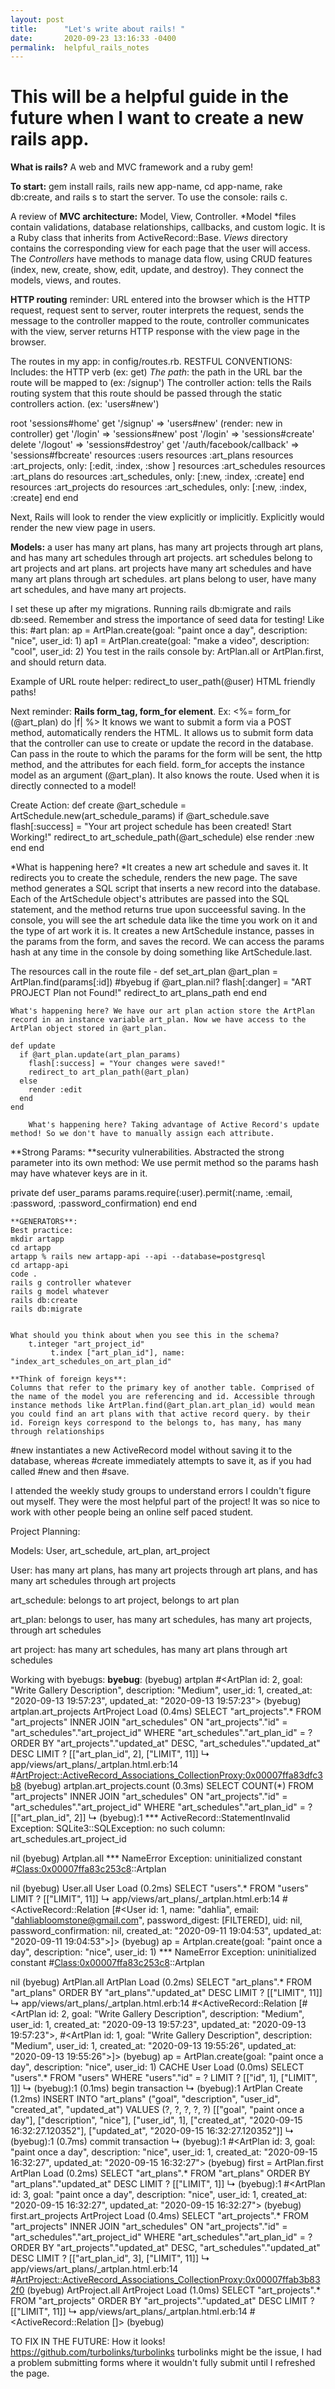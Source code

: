 ```yaml
---
layout: post
title:      "Let's write about rails! "
date:       2020-09-23 13:16:33 -0400
permalink:  helpful_rails_notes
---
```


# This will be a helpful guide in the future when I want to create a new rails app. 

**What is rails?** A web and MVC framework and a ruby gem! 

**To start:** gem install rails, rails new app-name, cd app-name, rake db:create, and rails s to start the server. To use the console: rails c. 

A review of **MVC architecture:** Model, View, Controller. 
*Model *files contain validations, database relationships, callbacks, and custom logic. It is a Ruby class that inherits from ActiveRecord::Base. 
*Views* directory contains the corresponding view for each page that the user will access. 
The *Controllers* have methods to manage data flow, using CRUD features (index, new, create, show, edit, update, and destroy). They connect the models, views, and routes. 

**HTTP routing** reminder: URL entered into the browser which is the HTTP request, request sent to server, router interprets the request, sends the message to the controller mapped to the route, controller communicates with the view, server returns HTTP response with the view page in the browser. 

The routes in my app: in config/routes.rb. RESTFUL CONVENTIONS:
Includes: the HTTP verb (ex: get)
*The path*: the path in the URL bar the route will be mapped to (ex: /signup')
The controller action: tells the Rails routing system that this route should be passed through the static controllers action. (ex: 'users#new')

root 'sessions#home'
get '/signup' => 'users#new' (render: new in controller)
get '/login' => 'sessions#new'
post '/login' => 'sessions#create'
delete '/logout' => 'sessions#destroy'
get '/auth/facebook/callback' => 'sessions#fbcreate'
 resources :users
 resources :art_plans
 resources :art_projects, only: [:edit, :index, :show ]
 resources :art_schedules
 resources :art_plans do
 resources :art_schedules, only: [:new, :index, :create]
 end
 resources :art_projects do
 resources :art_schedules, only: [:new, :index, :create]
end
end

Next, Rails will look to render the view explicitly or implicitly. Explicitly would render the new view page in users. 

**Models:** a user has many art plans, has many art projects through art plans, and has many art schedules through art projects. art schedules belong to art projects and art plans. art projects have many art schedules and have many art plans through art schedules. art plans belong to user, have many art schedules, and have many art projects. 

I set these up after my migrations. Running rails db:migrate and rails db:seed.
Remember and stress the importance of seed data for testing! Like this: 
#art plan:
ap = ArtPlan.create(goal: "paint once a day", description: "nice", user_id: 1)
ap1 = ArtPlan.create(goal: "make a video", description: "cool", user_id: 2)
You test in the rails console by: ArtPlan.all or ArtPlan.first, and should return data.

Example of URL route helper:   redirect_to user_path(@user) 
HTML friendly paths! 

Next reminder: **Rails form_tag, form_for element**.  Ex: <%= form_for (@art_plan)  do |f| %>
It knows we want to submit a form via a POST method, automatically renders the HTML. It allows us to submit form data that the controller can use to create or update the record in the database. Can pass in the route to which the params for the form will be sent, the http method, and the attributes for each field. form_for accepts the instance model as an argument (@art_plan). It also knows the route. Used when it is directly connected to a model!

Create Action: 
     def create
        @art_schedule = ArtSchedule.new(art_schedule_params)
      if @art_schedule.save
        flash[:success] = "Your art project schedule has been created! Start Working!"
        redirect_to art_schedule_path(@art_schedule)
      else
        render :new
      end
    end 
		
*What is happening here? *It creates a new art schedule and saves it. It redirects you to create the schedule, renders the new page. The save method generates a SQL script that inserts a new record into the database. Each of the ArtSchedule object's attributes are passed into the SQL statement, and the method returns true upon succeessful saving. In the console, you will see the art schedule data like the time you work on it and the type of art work it is. It creates a new ArtSchedule instance, passes in the params from the form, and saves the record. We can access the params hash at any time in the console by doing something like ArtSchedule.last. 

The resources call in the route file - 
 def set_art_plan
      @art_plan = ArtPlan.find(params[:id])
      #byebug
      if @art_plan.nil?
        flash[:danger] = "ART PROJECT Plan not Found!"
        redirect_to art_plans_path
      end
    end
	
	What's happening here? We have our art plan action store the ArtPlan record in an instance variable art_plan. Now we have access to the ArtPlan object stored in @art_plan. 
	
	def update
      if @art_plan.update(art_plan_params)
        flash[:success] = "Your changes were saved!"
        redirect_to art_plan_path(@art_plan)
      else
        render :edit
      end
    end
		
		What's happening here? Taking advantage of Active Record's update method! So we don't have to manually assign each attribute. 


**Strong Params: **security vulnerabilities. Abstracted the strong parameter into its own method: We use permit method so the params hash may have whatever keys are in it. 

private
    def user_params
      params.require(:user).permit(:name, :email, :password, :password_confirmation)
    end
  end
	
	**GENERATORS**: 
	Best practice: 
	mkdir artapp
	cd artapp
	artapp % rails new artapp-api --api --database=postgresql
	cd artapp-api
	code . 
	rails g controller whatever 
	rails g model whatever
	rails db:create
	rails db:migrate
	
	
	What should you think about when you see this in the schema? 
	    t.integer "art_project_id"
			 t.index ["art_plan_id"], name: "index_art_schedules_on_art_plan_id"
			 
	**Think of foreign keys**:
	Columns that refer to the primary key of another table. Comprised of the name of the model you are referencing and id. Accessible through instance methods like ArtPlan.find(@art_plan.art_plan_id) would mean you could find an art plans with that active record query. by their id. Foreign keys correspond to the belongs to, has many, has many through relationships 





#new instantiates a new ActiveRecord model without saving it to the database, whereas #create immediately attempts to save it, as if you had called #new and then #save.

I attended the weekly study groups to understand errors I couldn't figure out myself. They were the most helpful part of the project! It was so nice to work with other people being an online self paced student. 

Project Planning:

Models: User, art_schedule, art_plan, art_project 

User: has many art plans, has many art projects through art plans, and has many art schedules through art projects

art_schedule: belongs to art project, belongs to art plan 

art_plan: belongs to user, has many art schedules, has many art projects, through art schedules 

art project: has many art schedules, has many art plans through art schedules 


Working with byebugs:
**byebug**:
(byebug) artplan
#<ArtPlan id: 2, goal: "Write Gallery Description", description: "Medium", user_id: 1, created_at: "2020-09-13 19:57:23", updated_at: "2020-09-13 19:57:23">
(byebug) artplan.art_projects
  ArtProject Load (0.4ms)  SELECT "art_projects".* FROM "art_projects" INNER JOIN "art_schedules" ON "art_projects"."id" = "art_schedules"."art_project_id" WHERE "art_schedules"."art_plan_id" = ? ORDER BY "art_projects"."updated_at" DESC, "art_schedules"."updated_at" DESC LIMIT ?  [["art_plan_id", 2], ["LIMIT", 11]]
  ↳ app/views/art_plans/_artplan.html.erb:14
#<ArtProject::ActiveRecord_Associations_CollectionProxy:0x00007ffa83dfc3b8>
(byebug) artplan.art_projects.count
   (0.3ms)  SELECT COUNT(*) FROM "art_projects" INNER JOIN "art_schedules" ON "art_projects"."id" = "art_schedules"."art_project_id" WHERE "art_schedules"."art_plan_id" = ?  [["art_plan_id", 2]]
  ↳ (byebug):1
*** ActiveRecord::StatementInvalid Exception: SQLite3::SQLException: no such column: art_schedules.art_project_id

nil
(byebug) Artplan.all
*** NameError Exception: uninitialized constant #<Class:0x00007ffa83c253c8>::Artplan

nil
(byebug) User.all
  User Load (0.2ms)  SELECT "users".* FROM "users" LIMIT ?  [["LIMIT", 11]]
  ↳ app/views/art_plans/_artplan.html.erb:14
#<ActiveRecord::Relation [#<User id: 1, name: "dahlia", email: "dahliabloomstone@gmail.com", password_digest: [FILTERED], uid: nil, password_confirmation: nil, created_at: "2020-09-11 19:04:53", updated_at: "2020-09-11 19:04:53">]>
(byebug) ap = Artplan.create(goal: "paint once a day", description: "nice", user_id: 1)
*** NameError Exception: uninitialized constant #<Class:0x00007ffa83c253c8>::Artplan

nil
(byebug) ArtPlan.all
  ArtPlan Load (0.2ms)  SELECT "art_plans".* FROM "art_plans" ORDER BY "art_plans"."updated_at" DESC LIMIT ?  [["LIMIT", 11]]
  ↳ app/views/art_plans/_artplan.html.erb:14
#<ActiveRecord::Relation [#<ArtPlan id: 2, goal: "Write Gallery Description", description: "Medium", user_id: 1, created_at: "2020-09-13 19:57:23", updated_at: "2020-09-13 19:57:23">, #<ArtPlan id: 1, goal: "Write Gallery Description", description: "Medium", user_id: 1, created_at: "2020-09-13 19:55:26", updated_at: "2020-09-13 19:55:26">]>
(byebug) ap = ArtPlan.create(goal: "paint once a day", description: "nice", user_id: 1)
  CACHE User Load (0.0ms)  SELECT "users".* FROM "users" WHERE "users"."id" = ? LIMIT ?  [["id", 1], ["LIMIT", 1]]
  ↳ (byebug):1
   (0.1ms)  begin transaction
  ↳ (byebug):1
  ArtPlan Create (1.2ms)  INSERT INTO "art_plans" ("goal", "description", "user_id", "created_at", "updated_at") VALUES (?, ?, ?, ?, ?)  [["goal", "paint once a day"], ["description", "nice"], ["user_id", 1], ["created_at", "2020-09-15 16:32:27.120352"], ["updated_at", "2020-09-15 16:32:27.120352"]]
  ↳ (byebug):1
   (0.7ms)  commit transaction
  ↳ (byebug):1
#<ArtPlan id: 3, goal: "paint once a day", description: "nice", user_id: 1, created_at: "2020-09-15 16:32:27", updated_at: "2020-09-15 16:32:27">
(byebug) first = ArtPlan.first
  ArtPlan Load (0.2ms)  SELECT "art_plans".* FROM "art_plans" ORDER BY "art_plans"."updated_at" DESC LIMIT ?  [["LIMIT", 1]]
  ↳ (byebug):1
#<ArtPlan id: 3, goal: "paint once a day", description: "nice", user_id: 1, created_at: "2020-09-15 16:32:27", updated_at: "2020-09-15 16:32:27">
(byebug) first.art_projects
  ArtProject Load (0.4ms)  SELECT "art_projects".* FROM "art_projects" INNER JOIN "art_schedules" ON "art_projects"."id" = "art_schedules"."art_project_id" WHERE "art_schedules"."art_plan_id" = ? ORDER BY "art_projects"."updated_at" DESC, "art_schedules"."updated_at" DESC LIMIT ?  [["art_plan_id", 3], ["LIMIT", 11]]
  ↳ app/views/art_plans/_artplan.html.erb:14
#<ArtProject::ActiveRecord_Associations_CollectionProxy:0x00007ffab3b832f0>
(byebug) ArtProject.all
  ArtProject Load (1.0ms)  SELECT "art_projects".* FROM "art_projects" ORDER BY "art_projects"."updated_at" DESC LIMIT ?  [["LIMIT", 11]]
  ↳ app/views/art_plans/_artplan.html.erb:14
#<ActiveRecord::Relation []>
(byebug) 


TO FIX IN THE FUTURE:
How it looks!
https://github.com/turbolinks/turbolinks turbolinks might be the issue, I had a problem submitting forms where it wouldn't fully submit until I refreshed the page. 

